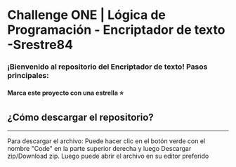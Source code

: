 # Challenge ONE | Lógica de Programación - Encriptador de texto -Srestre84



### ¡Bienvenido al repositorio del Encriptador de texto! Pasos principales:

#### Marca este proyecto con una estrella ⭐

## ¿Cómo descargar el repositorio?
---
Para descargar el archivo: Puede hacer clic en el botón verde con el nombre "Code" en la parte superior derecha y luego Descargar zip/Download zip. Luego puede abrir el archivo en su editor preferido 




 
